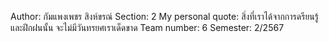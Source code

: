 Author: กัมแพงเพชร สิงห์ขรณ์
Section: 2
My personal quote: สิ่งที่เราได้จากการดรียนรู้และฝึกฝนนั้น จะไม่มีวันทรยศเราเด็ดขาด
Team number: 6
Semester: 2/2567
